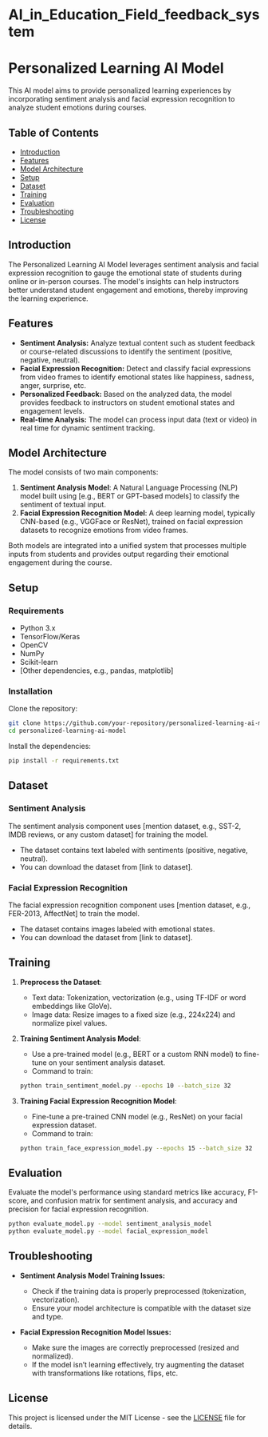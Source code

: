 # AI_in_Education_Field_feedback_system

# Personalized Learning AI Model

This AI model aims to provide personalized learning experiences by incorporating sentiment analysis and facial expression recognition to analyze student emotions during courses.

## Table of Contents

- [Introduction](#introduction)
- [Features](#features)
- [Model Architecture](#model-architecture)
- [Setup](#setup)
- [Dataset](#dataset)
- [Training](#training)
- [Evaluation](#evaluation)
- [Troubleshooting](#troubleshooting)
- [License](#license)

## Introduction

The Personalized Learning AI Model leverages sentiment analysis and facial expression recognition to gauge the emotional state of students during online or in-person courses. The model's insights can help instructors better understand student engagement and emotions, thereby improving the learning experience.

## Features

- **Sentiment Analysis:** Analyze textual content such as student feedback or course-related discussions to identify the sentiment (positive, negative, neutral).
- **Facial Expression Recognition:** Detect and classify facial expressions from video frames to identify emotional states like happiness, sadness, anger, surprise, etc.
- **Personalized Feedback:** Based on the analyzed data, the model provides feedback to instructors on student emotional states and engagement levels.
- **Real-time Analysis:** The model can process input data (text or video) in real time for dynamic sentiment tracking.

## Model Architecture

The model consists of two main components:

1. **Sentiment Analysis Model**: A Natural Language Processing (NLP) model built using [e.g., BERT or GPT-based models] to classify the sentiment of textual input.
2. **Facial Expression Recognition Model**: A deep learning model, typically CNN-based (e.g., VGGFace or ResNet), trained on facial expression datasets to recognize emotions from video frames.

Both models are integrated into a unified system that processes multiple inputs from students and provides output regarding their emotional engagement during the course.

## Setup

### Requirements

- Python 3.x
- TensorFlow/Keras
- OpenCV
- NumPy
- Scikit-learn
- [Other dependencies, e.g., pandas, matplotlib]

### Installation

Clone the repository:

```bash
git clone https://github.com/your-repository/personalized-learning-ai-model.git
cd personalized-learning-ai-model
```

Install the dependencies:

```bash
pip install -r requirements.txt
```

## Dataset

### Sentiment Analysis

The sentiment analysis component uses [mention dataset, e.g., SST-2, IMDB reviews, or any custom dataset] for training the model. 

- The dataset contains text labeled with sentiments (positive, negative, neutral).
- You can download the dataset from [link to dataset].

### Facial Expression Recognition

The facial expression recognition component uses [mention dataset, e.g., FER-2013, AffectNet] to train the model. 

- The dataset contains images labeled with emotional states.
- You can download the dataset from [link to dataset].

## Training

1. **Preprocess the Dataset**:
   - Text data: Tokenization, vectorization (e.g., using TF-IDF or word embeddings like GloVe).
   - Image data: Resize images to a fixed size (e.g., 224x224) and normalize pixel values.

2. **Training Sentiment Analysis Model**:
   - Use a pre-trained model (e.g., BERT or a custom RNN model) to fine-tune on your sentiment analysis dataset.
   - Command to train:
   ```bash
   python train_sentiment_model.py --epochs 10 --batch_size 32
   ```

3. **Training Facial Expression Recognition Model**:
   - Fine-tune a pre-trained CNN model (e.g., ResNet) on your facial expression dataset.
   - Command to train:
   ```bash
   python train_face_expression_model.py --epochs 15 --batch_size 32
   ```

## Evaluation

Evaluate the model's performance using standard metrics like accuracy, F1-score, and confusion matrix for sentiment analysis, and accuracy and precision for facial expression recognition.

```bash
python evaluate_model.py --model sentiment_analysis_model
python evaluate_model.py --model facial_expression_model
```

## Troubleshooting

- **Sentiment Analysis Model Training Issues:**
  - Check if the training data is properly preprocessed (tokenization, vectorization).
  - Ensure your model architecture is compatible with the dataset size and type.

- **Facial Expression Recognition Model Issues:**
  - Make sure the images are correctly preprocessed (resized and normalized).
  - If the model isn’t learning effectively, try augmenting the dataset with transformations like rotations, flips, etc.

## License

This project is licensed under the MIT License - see the [LICENSE](LICENSE) file for details.

